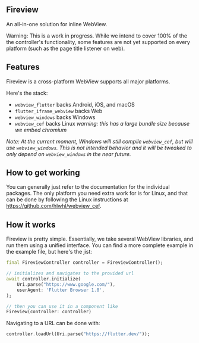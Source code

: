 ## Fireview
An all-in-one solution for inline WebView.

Warning: This is a work in progress. While we intend to cover 100% of the the controller's functionality, some features are not yet supported on every platform (such as the page title listener on web).

## Features
Fireview is a cross-platform WebView supports all major platforms.

Here's the stack:
- `webview_flutter` backs Android, iOS, and macOS
- `flutter_iframe_webview` backs Web
- `webview_windows` backs Windows
- `webview_cef` backs Linux *warning: this has a large bundle size because we embed chromium*

*Note: At the current moment, Windows will still compile `webview_cef`, but will use `webview_windows`. This is not intended behavior and it will be tweaked to only depend on `webview_windows` in the near future.*


## How to get working
You can generally just refer to the documentation for the individual packages. The only platform you need extra work for is for Linux, and that can be done by following the Linux instructions at https://github.com/hlwhl/webview_cef.


## How it works
Fireview is pretty simple. Essentially, we take several WebView libraries, and run them using a unified interface. You can find a more complete example in the example file, but here's the jist:

```dart
final FireviewController controller = FireviewController();

// initializes and navigates to the provided url
await controller.initialize(
    Uri.parse("https://www.google.com/"),
    userAgent: 'Flutter Browser 1.0',
);

// then you can use it in a component like
Fireview(controller: controller)
```

Navigating to a URL can be done with:
```dart
controller.loadUrl(Uri.parse("https://flutter.dev/"));
```
